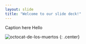 ```yaml
---
layout: slide
title: "Welcome to our slide deck!"
---
```


Caption here Hello

![octocat-de-los-muertos](https://octodex.github.com/images/octocat-de-los-muertos.jpg)
{: .center}
